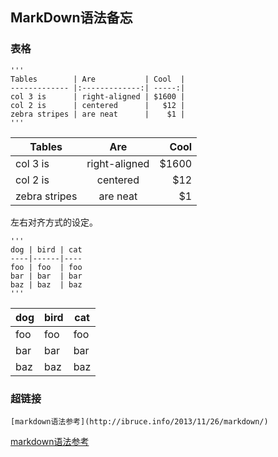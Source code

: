 ## MarkDown语法备忘

### 表格

	'''
	Tables        | Are           | Cool  |
	------------- |:-------------:| -----:|
	col 3 is      | right-aligned | $1600 |
	col 2 is      | centered      |   $12 |
	zebra stripes | are neat      |    $1 |
	'''

Tables        | Are           | Cool  |
------------- |:-------------:| -----:|
col 3 is      | right-aligned | $1600 |
col 2 is      | centered      |   $12 |
zebra stripes | are neat      |    $1 |
	
左右对齐方式的设定。

	'''
	dog | bird | cat
	----|------|----
	foo | foo  | foo
	bar | bar  | bar
	baz | baz  | baz
	'''

dog | bird | cat
----|------|----
foo | foo  | foo
bar | bar  | bar
baz | baz  | baz

### 超链接

```
[markdown语法参考](http://ibruce.info/2013/11/26/markdown/)
```  
[markdown语法参考](http://ibruce.info/2013/11/26/markdown/)
